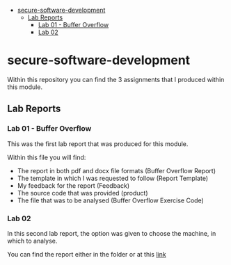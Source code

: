 - [secure-software-development](#secure-software-development)
  - [Lab Reports](#lab-reports)
    - [Lab 01 - Buffer Overflow](#lab-01---buffer-overflow)
    - [Lab 02](#lab-02)
# secure-software-development
Within this repository you can find the 3 assignments that I produced within this module.
## Lab Reports
### Lab 01 - Buffer Overflow 
This was the first lab report that was produced for this module. 

Within this file you will find: 
* The report in both pdf and docx file formats (Buffer Overflow Report) 
* The template in which I was requested to follow (Report Template)
* My feedback for the report (Feedback)
* The source code that was provided (product)
* The file that was to be analysed (Buffer Overflow Exercise Code)
### Lab 02
In this second lab report, the option was given to choose the machine, in which to analyse.

You can find the report either in the folder or at this [link](https://docs.google.com/document/d/1ToDOXwxzOPtnL2iMGjKrkQoOEIwfLZOV/edit?usp=sharing&ouid=103168906336398527104&rtpof=true&sd=true)